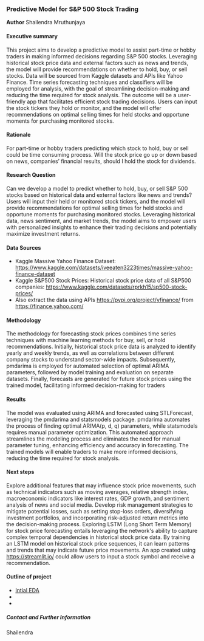 ### Predictive Model for S&P 500 Stock Trading

**Author**
Shailendra Mruthunjaya

#### Executive summary
This project aims to develop a predictive model to assist part-time or hobby traders in making informed decisions regarding S&P 500 stocks. Leveraging historical stock price data and external factors such as news and trends, the model will provide recommendations on whether to hold, buy, or sell stocks. Data will be sourced from Kaggle datasets and APIs like Yahoo Finance. Time series forecasting techniques and classifiers will be employed for analysis, with the goal of streamlining decision-making and reducing the time required for stock analysis. The outcome will be a user-friendly app that facilitates efficient stock trading decisions. Users can input the stock tickers they hold or monitor, and the model will offer recommendations on optimal selling times for held stocks and opportune moments for purchasing monitored stocks.

#### Rationale
For part-time or hobby traders predicting which stock to hold, buy or sell could be time consuming process. Will the stock price go up or down based on news, companies’ financial results, should I hold the stock for dividends. 

#### Research Question
Can we develop a model to predict whether to hold, buy, or sell S&P 500 stocks based on historical data and external factors like news and trends?
Users will input their held or monitored stock tickers, and the model will provide recommendations for optimal selling times for held stocks and opportune moments for purchasing monitored stocks. Leveraging historical data, news sentiment, and market trends, the model aims to empower users with personalized insights to enhance their trading decisions and potentially maximize investment returns.

#### Data Sources
* Kaggle Massive Yahoo Finance Dataset: https://www.kaggle.com/datasets/iveeaten3223times/massive-yahoo-finance-dataset
*	Kaggle S&P500 Stock Prices: Historical stock price data of all S&P500 companies: https://www.kaggle.com/datasets/rprkh15/sp500-stock-prices/
*	Also extract the data using APIs https://pypi.org/project/yfinance/ from https://finance.yahoo.com/


#### Methodology
The methodology for forecasting stock prices combines time series techniques with machine learning methods for buy, sell, or hold recommendations. Initially, historical stock price data is analyzed to identify yearly and weekly trends, as well as correlations between different company stocks to understand sector-wide impacts. Subsequently, pmdarima is employed for automated selection of optimal ARIMA parameters, followed by model training and evaluation on separate datasets. Finally, forecasts are generated for future stock prices using the trained model, facilitating informed decision-making for traders

#### Results
The model was evaluated using ARIMA and forecasted using STLForecast, leveraging the pmdarima and statsmodels package. pmdarima automates the process of finding optimal ARIMA(p, d, q) parameters, while statsmodels requires manual parameter optimization. This automated approach streamlines the modeling process and eliminates the need for manual parameter tuning, enhancing efficiency and accuracy in forecasting.
The trained models will enable traders to make more informed decisions, reducing the time required for stock analysis.

#### Next steps
Explore additional features that may influence stock price movements, such as technical indicators such as moving averages, relative strength index, macroeconomic indicators like interest rates, GDP growth, and sentiment analysis of news and social media.
Develop risk management strategies to mitigate potential losses, such as setting stop-loss orders, diversifying investment portfolios, and incorporating risk-adjusted return metrics into the decision-making process.
Exploring LSTM (Long Short Term Memory) for stock price forecasting entails leveraging the network's ability to capture complex temporal dependencies in historical stock price data. By training an LSTM model on historical stock price sequences, it can learn patterns and trends that may indicate future price movements. 
An app created using https://streamlit.io/ could allow users to input a stock symbol and receive a recommendation.


#### Outline of project

- [Intial EDA](Capstone-initial-eda.ipynb)
- 
- 


##### Contact and Further Information
Shailendra
